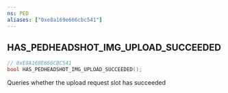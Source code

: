```yaml
---
ns: PED
aliases: ["0xe8a169e666cbc541"]
---
```

## HAS_PEDHEADSHOT_IMG_UPLOAD_SUCCEEDED

```c
// 0xE8A169E666CBC541
bool HAS_PEDHEADSHOT_IMG_UPLOAD_SUCCEEDED();
```

Queries whether the upload request slot has succeeded

